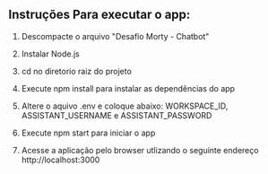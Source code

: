 ## Instruções Para executar o app:

1. Descompacte o arquivo "Desafio Morty - Chatbot"

2. Instalar Node.js

3. cd no diretorio raiz do projeto

4. Execute npm install para instalar as dependências do app

5. Altere o aquivo .env e coloque abaixo: WORKSPACE_ID, ASSISTANT_USERNAME e ASSISTANT_PASSWORD

6. Execute npm start para iniciar o app

7. Acesse a aplicação pelo browser utlizando o seguinte endereço http://localhost:3000

    
